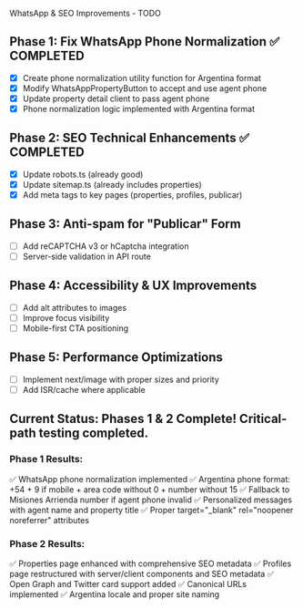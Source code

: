   WhatsApp & SEO Improvements - TODO

## Phase 1: Fix WhatsApp Phone Normalization ✅ COMPLETED
- [x] Create phone normalization utility function for Argentina format
- [x] Modify WhatsAppPropertyButton to accept and use agent phone
- [x] Update property detail client to pass agent phone
- [x] Phone normalization logic implemented with Argentina format

## Phase 2: SEO Technical Enhancements ✅ COMPLETED
- [x] Update robots.ts (already good)
- [x] Update sitemap.ts (already includes properties)
- [x] Add meta tags to key pages (properties, profiles, publicar)

## Phase 3: Anti-spam for "Publicar" Form
- [ ] Add reCAPTCHA v3 or hCaptcha integration
- [ ] Server-side validation in API route

## Phase 4: Accessibility & UX Improvements
- [ ] Add alt attributes to images
- [ ] Improve focus visibility
- [ ] Mobile-first CTA positioning

## Phase 5: Performance Optimizations
- [ ] Implement next/image with proper sizes and priority
- [ ] Add ISR/cache where applicable

## Current Status: Phases 1 & 2 Complete! Critical-path testing completed.

### Phase 1 Results:
✅ WhatsApp phone normalization implemented
✅ Argentina phone format: +54 + 9 if mobile + area code without 0 + number without 15
✅ Fallback to Misiones Arrienda number if agent phone invalid
✅ Personalized messages with agent name and property title
✅ Proper target="_blank" rel="noopener noreferrer" attributes

### Phase 2 Results:
✅ Properties page enhanced with comprehensive SEO metadata
✅ Profiles page restructured with server/client components and SEO metadata
✅ Open Graph and Twitter card support added
✅ Canonical URLs implemented
✅ Argentina locale and proper site naming
